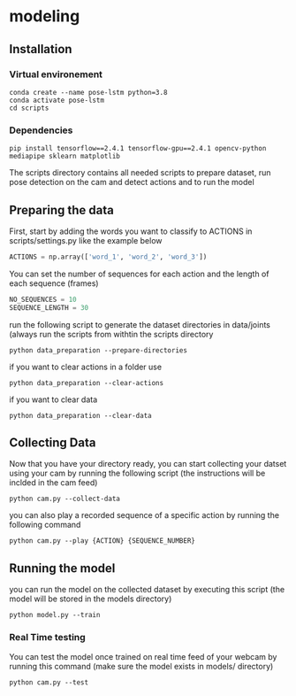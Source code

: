# modeling
## Installation
### Virtual environement
```
conda create --name pose-lstm python=3.8
conda activate pose-lstm
cd scripts
```
### Dependencies
```
pip install tensorflow==2.4.1 tensorflow-gpu==2.4.1 opencv-python mediapipe sklearn matplotlib
```


The scripts directory contains all needed scripts to prepare dataset, run pose detection on the cam and detect actions and to run the model

## Preparing the data
First, start by adding the words you want to classify to ACTIONS in scripts/settings.py like the example below

```python
ACTIONS = np.array(['word_1', 'word_2', 'word_3'])
```
You can set the number of sequences for each action and the length of each sequence (frames)
```python
NO_SEQUENCES = 10
SEQUENCE_LENGTH = 30
```

run the following script to generate the dataset directories in data/joints (always run the scripts from withtin the scripts directory
```
python data_preparation --prepare-directories
```

if you want to clear actions in a folder use
```
python data_preparation --clear-actions
```

if you want to clear data 
```
python data_preparation --clear-data
```

## Collecting Data
Now that you have your directory ready, you can start collecting your datset using your cam by running the following script (the instructions will be inclded in the cam feed)
```
python cam.py --collect-data
```

you can also play a recorded sequence of a specific action by running the following command
```
python cam.py --play {ACTION} {SEQUENCE_NUMBER}
```


## Running the model
you can run the model on the collected dataset by executing this script (the model will be stored in the models directory)
```
python model.py --train
```
### Real Time testing
You can test the model once trained on real time feed of your webcam by running this command (make sure the model exists in models/ directory)

```
python cam.py --test
```
